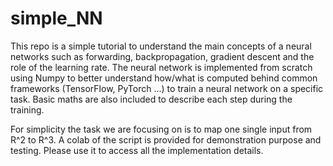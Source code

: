 # simple_NN

This repo is a simple tutorial to understand the main concepts of a neural networks such as forwarding, backpropagation, gradient descent and the role of the learning rate.
The neural network is implemented from scratch using Numpy to better understand how/what is computed behind common frameworks (TensorFlow, PyTorch ...) to train a neural network on a specific task. Basic maths are also included to describe each step during the training.

For simplicity the task we are focusing on is to map one single input from R^2 to R^3.
A colab of the script is provided for demonstration purpose and testing. Please use it to access all the implementation details.
